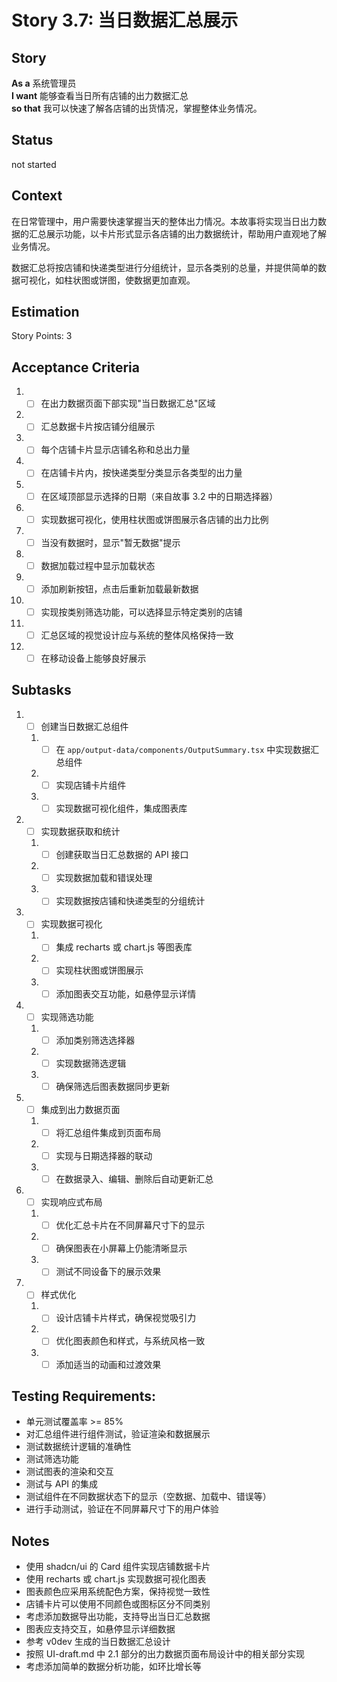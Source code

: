 # Story 3.7: 当日数据汇总展示

## Story

**As a** 系统管理员  
**I want** 能够查看当日所有店铺的出力数据汇总  
**so that** 我可以快速了解各店铺的出货情况，掌握整体业务情况。

## Status

not started

## Context

在日常管理中，用户需要快速掌握当天的整体出力情况。本故事将实现当日出力数据的汇总展示功能，以卡片形式显示各店铺的出力数据统计，帮助用户直观地了解业务情况。

数据汇总将按店铺和快递类型进行分组统计，显示各类别的总量，并提供简单的数据可视化，如柱状图或饼图，使数据更加直观。

## Estimation

Story Points: 3

## Acceptance Criteria

1. - [ ] 在出力数据页面下部实现"当日数据汇总"区域
2. - [ ] 汇总数据卡片按店铺分组展示
3. - [ ] 每个店铺卡片显示店铺名称和总出力量
4. - [ ] 在店铺卡片内，按快递类型分类显示各类型的出力量
5. - [ ] 在区域顶部显示选择的日期（来自故事 3.2 中的日期选择器）
6. - [ ] 实现数据可视化，使用柱状图或饼图展示各店铺的出力比例
7. - [ ] 当没有数据时，显示"暂无数据"提示
8. - [ ] 数据加载过程中显示加载状态
9. - [ ] 添加刷新按钮，点击后重新加载最新数据
10. - [ ] 实现按类别筛选功能，可以选择显示特定类别的店铺
11. - [ ] 汇总区域的视觉设计应与系统的整体风格保持一致
12. - [ ] 在移动设备上能够良好展示

## Subtasks

1. - [ ] 创建当日数据汇总组件
   1. - [ ] 在 `app/output-data/components/OutputSummary.tsx` 中实现数据汇总组件
   2. - [ ] 实现店铺卡片组件
   3. - [ ] 实现数据可视化组件，集成图表库
2. - [ ] 实现数据获取和统计
   1. - [ ] 创建获取当日汇总数据的 API 接口
   2. - [ ] 实现数据加载和错误处理
   3. - [ ] 实现数据按店铺和快递类型的分组统计
3. - [ ] 实现数据可视化
   1. - [ ] 集成 recharts 或 chart.js 等图表库
   2. - [ ] 实现柱状图或饼图展示
   3. - [ ] 添加图表交互功能，如悬停显示详情
4. - [ ] 实现筛选功能
   1. - [ ] 添加类别筛选选择器
   2. - [ ] 实现数据筛选逻辑
   3. - [ ] 确保筛选后图表数据同步更新
5. - [ ] 集成到出力数据页面
   1. - [ ] 将汇总组件集成到页面布局
   2. - [ ] 实现与日期选择器的联动
   3. - [ ] 在数据录入、编辑、删除后自动更新汇总
6. - [ ] 实现响应式布局
   1. - [ ] 优化汇总卡片在不同屏幕尺寸下的显示
   2. - [ ] 确保图表在小屏幕上仍能清晰显示
   3. - [ ] 测试不同设备下的展示效果
7. - [ ] 样式优化
   1. - [ ] 设计店铺卡片样式，确保视觉吸引力
   2. - [ ] 优化图表颜色和样式，与系统风格一致
   3. - [ ] 添加适当的动画和过渡效果

## Testing Requirements:

- 单元测试覆盖率 >= 85%
- 对汇总组件进行组件测试，验证渲染和数据展示
- 测试数据统计逻辑的准确性
- 测试筛选功能
- 测试图表的渲染和交互
- 测试与 API 的集成
- 测试组件在不同数据状态下的显示（空数据、加载中、错误等）
- 进行手动测试，验证在不同屏幕尺寸下的用户体验

## Notes

- 使用 shadcn/ui 的 Card 组件实现店铺数据卡片
- 使用 recharts 或 chart.js 实现数据可视化图表
- 图表颜色应采用系统配色方案，保持视觉一致性
- 店铺卡片可以使用不同颜色或图标区分不同类别
- 考虑添加数据导出功能，支持导出当日汇总数据
- 图表应支持交互，如悬停显示详细数据
- 参考 v0dev 生成的当日数据汇总设计
- 按照 UI-draft.md 中 2.1 部分的出力数据页面布局设计中的相关部分实现
- 考虑添加简单的数据分析功能，如环比增长等
